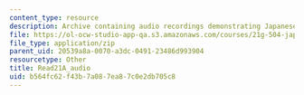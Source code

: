 ```yaml
---
content_type: resource
description: Archive containing audio recordings demonstrating Japanese pronunciation.
file: https://ol-ocw-studio-app-qa.s3.amazonaws.com/courses/21g-504-japanese-iv-spring-2009/b564fc62f43b7a087ea87c0e2db705c8_Read21A_audio.zip
file_type: application/zip
parent_uid: 20539a8a-0070-a3dc-0491-23486d993904
resourcetype: Other
title: Read21A_audio
uid: b564fc62-f43b-7a08-7ea8-7c0e2db705c8
---
```

